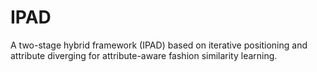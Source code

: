 # IPAD

A two-stage hybrid framework (IPAD) based on iterative positioning and attribute diverging for attribute-aware fashion similarity learning.
